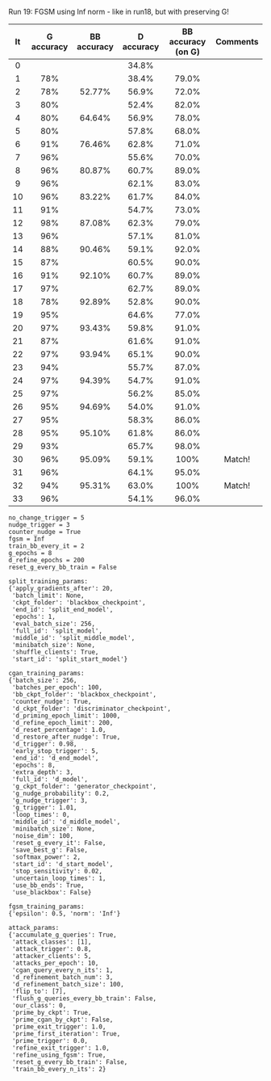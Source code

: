 Run 19: FGSM using Inf norm - like in run18, but with preserving G!

| It | G accuracy | BB accuracy | D accuracy | BB accuracy (on G) | Comments |
|:------:|:------:|:------:|:------:|:------:|:-------:|
| 0      |     |       | 34.8%  |       |
| 1      | 78% |       | 38.4% | 79.0% |
| 2      | 78% | 52.77% | 56.9%  | 72.0% |
| 3      | 80% |        | 52.4% | 82.0% |
| 4      | 80% | 64.64% | 56.9%  | 78.0% |
| 5      | 80% |        | 57.8% | 68.0% |
| 6      | 91% | 76.46% | 62.8%  | 71.0% |
| 7      | 96% |        | 55.6% | 70.0% |
| 8      | 96% | 80.87% | 60.7%  | 89.0% |
| 9      | 96% |        | 62.1% | 83.0% |
| 10     | 96% | 83.22% | 61.7%  | 84.0% |
| 11     | 91% |        | 54.7% | 73.0% |
| 12     | 98% | 87.08% | 62.3%  | 79.0% |
| 13     | 96% |        | 57.1% | 81.0% |
| 14     | 88% | 90.46% | 59.1%  | 92.0% |
| 15     | 87% |        | 60.5% | 90.0% |
| 16     | 91% | 92.10% | 60.7% | 89.0% |
| 17     | 97% |        | 62.7% | 89.0% |
| 18     | 78% | 92.89% | 52.8% | 90.0% |
| 19     | 95% |        | 64.6% | 77.0% |
| 20     | 97% | 93.43% | 59.8% | 91.0% |
| 21     | 87% |        | 61.6% | 91.0% |
| 22     | 97% | 93.94% | 65.1% | 90.0% |
| 23     | 94% |        | 55.7% | 87.0% |
| 24     | 97% | 94.39% | 54.7% | 91.0% |
| 25     | 97% |        | 56.2% | 85.0% |
| 26     | 95% | 94.69% | 54.0% | 91.0% |
| 27     | 95% |        | 58.3% | 86.0% |
| 28     | 95% | 95.10% | 61.8% | 86.0% |
| 29     | 93% |        | 65.7% | 98.0% |
| 30     | 96% | 95.09% | 59.1% | 100% | Match!
| 31     | 96% |        | 64.1% | 95.0% |
| 32     | 94% | 95.31% | 63.0% | 100% | Match!
| 33     | 96% |        | 54.1% | 96.0% |

```
no_change_trigger = 5
nudge_trigger = 3
counter_nudge = True
fgsm = Inf
train_bb_every_it = 2
g_epochs = 8
d_refine_epochs = 200
reset_g_every_bb_train = False
```

```
split_training_params:
{'apply_gradients_after': 20,
 'batch_limit': None,
 'ckpt_folder': 'blackbox_checkpoint',
 'end_id': 'split_end_model',
 'epochs': 1,
 'eval_batch_size': 256,
 'full_id': 'split_model',
 'middle_id': 'split_middle_model',
 'minibatch_size': None,
 'shuffle_clients': True,
 'start_id': 'split_start_model'}

cgan_training_params:
{'batch_size': 256,
 'batches_per_epoch': 100,
 'bb_ckpt_folder': 'blackbox_checkpoint',
 'counter_nudge': True,
 'd_ckpt_folder': 'discriminator_checkpoint',
 'd_priming_epoch_limit': 1000,
 'd_refine_epoch_limit': 200,
 'd_reset_percentage': 1.0,
 'd_restore_after_nudge': True,
 'd_trigger': 0.98,
 'early_stop_trigger': 5,
 'end_id': 'd_end_model',
 'epochs': 8,
 'extra_depth': 3,
 'full_id': 'd_model',
 'g_ckpt_folder': 'generator_checkpoint',
 'g_nudge_probability': 0.2,
 'g_nudge_trigger': 3,
 'g_trigger': 1.01,
 'loop_times': 0,
 'middle_id': 'd_middle_model',
 'minibatch_size': None,
 'noise_dim': 100,
 'reset_g_every_it': False,
 'save_best_g': False,
 'softmax_power': 2,
 'start_id': 'd_start_model',
 'stop_sensitivity': 0.02,
 'uncertain_loop_times': 1,
 'use_bb_ends': True,
 'use_blackbox': False}

fgsm_training_params:
{'epsilon': 0.5, 'norm': 'Inf'}

attack_params:
{'accumulate_g_queries': True,
 'attack_classes': [1],
 'attack_trigger': 0.8,
 'attacker_clients': 5,
 'attacks_per_epoch': 10,
 'cgan_query_every_n_its': 1,
 'd_refinement_batch_num': 3,
 'd_refinement_batch_size': 100,
 'flip_to': [7],
 'flush_g_queries_every_bb_train': False,
 'our_class': 0,
 'prime_by_ckpt': True,
 'prime_cgan_by_ckpt': False,
 'prime_exit_trigger': 1.0,
 'prime_first_iteration': True,
 'prime_trigger': 0.0,
 'refine_exit_trigger': 1.0,
 'refine_using_fgsm': True,
 'reset_g_every_bb_train': False,
 'train_bb_every_n_its': 2}
```